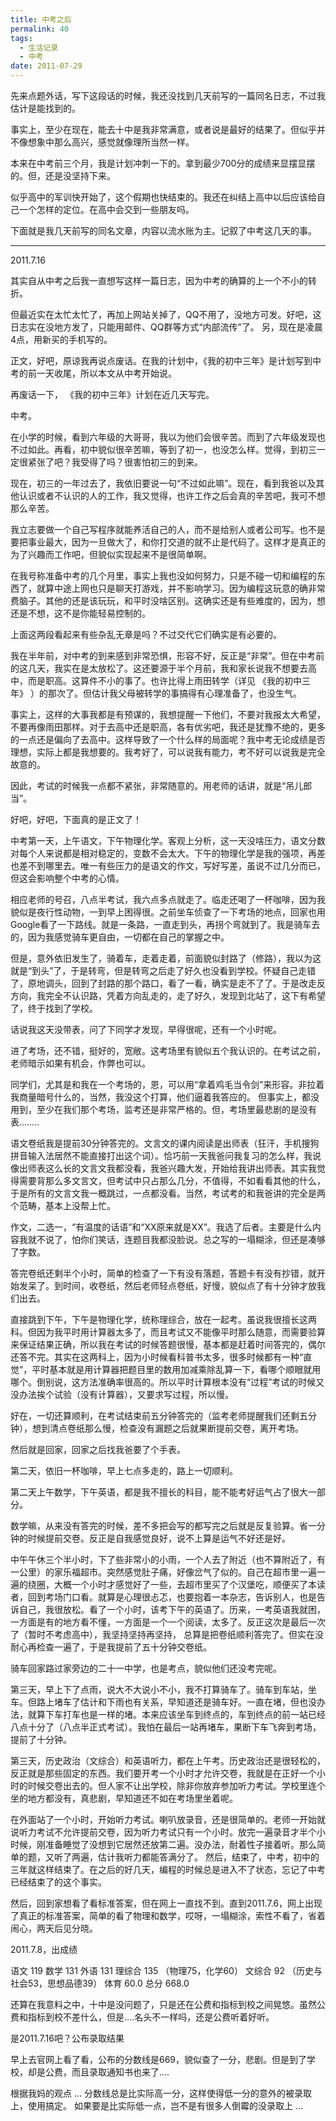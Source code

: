 ```yaml
---
title: 中考之后
permalink: 40
tags:
  - 生活记录
  - 中考
date: 2011-07-29
---
```


先来点题外话，写下这段话的时候，我还没找到几天前写的一篇同名日志，不过我估计是能找到的。

事实上，至少在现在，能去十中是我非常满意，或者说是最好的结果了。但似乎并不像想象中那么高兴，感觉就像理所当然一样。

本来在中考前三个月，我是计划冲刺一下的。拿到最少700分的成绩来显摆显摆的。但，还是没坚持下来。

似乎高中的军训快开始了，这个假期也快结束的。我还在纠结上高中以后应该给自己一个怎样的定位。在高中会交到一些朋友吗。

下面就是我几天前写的同名文章，内容以流水账为主。记叙了中考这几天的事。

* * *

2011.7.16

其实自从中考之后我一直想写这样一篇日志，因为中考的确算的上一个不小的转折。

但最近实在太忙太忙了，再加上网站关掉了，QQ不用了，没地方可发。好吧，这日志实在没地方发了，只能用邮件、QQ群等方式“内部流传”了。
另，现在是凌晨4点，用新买的手机写的。

正文，好吧，原谅我再说点废话。在我的计划中，《我的初中三年》是计划写到中考的前一天收尾，所以本文从中考开始说。

再废话一下， 《我的初中三年》计划在近几天写完。

中考。

在小学的时候，看到六年级的大哥哥，我以为他们会很辛苦。而到了六年级发现也不过如此。再看，初中貌似很辛苦嘛，等到了初一，也没怎么样。觉得，到初三一定很紧张了吧？我受得了吗？很害怕初三的到来。

现在，初三的一年过去了，我依旧要说一句“不过如此嘛”。现在，看到我爸以及其他认识或者不认识的人的工作，我又觉得，也许工作之后会真的辛苦吧，我可不想那么辛苦。

我立志要做一个自己写程序就能养活自己的人，而不是给别人或者公司写。也不是要把事业最大，因为一旦做大了，和你打交道的就不止是代码了。这样才是真正的为了兴趣而工作吧，但貌似实现起来不是很简单啊。

在我号称准备中考的几个月里，事实上我也没如何努力，只是不碰一切和编程的东西了，就算中途上网也只是聊天打游戏，并不影响学习。因为编程这玩意的确非常费脑子。其他的还是该玩玩，和平时没啥区别。这确实还是有些难度的，因为，想还是不想，这不是你能轻易控制的。

上面这两段看起来有些杂乱无章是吗？不过交代它们确实是有必要的。

我在半年前，对中考的到来感到非常恐惧，形容不好，反正是“非常”。但在中考前的这几天，我实在是太放松了。这还要源于半个月前，我和家长说我不想要去高中，而是职高。这算件不小的事了。也许比得上雨田转学（详见 《我的初中三年》 ）的那次了。但估计我父母被转学的事搞得有心理准备了，也没生气。

事实上，这样的大事我都是有预谋的，我想提醒一下他们，不要对我报太大希望，不要再像雨田那样。对于去高中还是职高，各有优劣吧，我还是犹豫不绝的，更多的一点还是偏向了去高中。这样导致了一个什么样的局面呢？我中考无论成绩是否理想，实际上都是我想要的。我考好了，可以说我有能力，考不好可以说我是完全故意的。

因此，考试的时候我一点都不紧张，非常随意的。用老师的话讲，就是“吊儿郎当”。

好吧，好吧，下面真的是正文了！

中考第一天，上午语文，下午物理化学。客观上分析，这一天没啥压力，语文分数对每个人来说都是相对稳定的，变数不会太大。下午的物理化学是我的强项，再差也差不到哪里去。唯一有些压力的是语文的作文，写好写差，虽说不过几分而已，但这会影响整个中考的心情。

相应老师的号召，八点半考试，我六点多点就走了。临走还喝了一杯咖啡，因为我貌似是夜行性动物，一到早上困得很。之前坐车侦查了一下考场的地点，回家也用Google看了一下路线。就是一条路，一直走到头，再拐个弯就到了。我是骑车去的，因为我感觉骑车更自由，一切都在自己的掌握之中。

但是，意外依旧发生了，骑着车，走着走着，前面貌似封路了（修路），我以为这就是“到头”了，于是转弯，但是转弯之后走了好久也没看到学校。怀疑自己走错了，原地调头，回到了封路的那个路口，看了一看，确实是走不了了。于是改走反方向，我完全不认识路，凭着方向乱走的，走了好久，发现到北站了，这下有希望了，终于找到了学校。

话说我这天没带表，问了下同学才发现，早得很呢，还有一个小时呢。

进了考场，还不错，挺好的，宽敞。这考场里有貌似五个我认识的。在考试之前，老师暗示如果有机会，作弊也可以。

同学们，尤其是和我在一个考场的，恩，可以用“拿着鸡毛当令剑”来形容。非拉着我商量暗号什么的，当然，我没这个打算，他们逼着我答应的。
但事实上，都没用到，至少在我们那个考场，监考还是非常严格的。但，考场里最悲剧的是没有表&#8230;&#8230;..

语文卷纸我是提前30分钟答完的。文言文的课内阅读是出师表（狂汗，手机搜狗拼音输入法居然不能直接打出这个词）。恰巧前一天我爸问我复习的怎么样，我说像出师表这么长的文言文我都没看，我爸兴趣大发，开始给我讲出师表。其实我觉得需要背那么多文言文，但考试中只占那么几分，不值得，不如看看其他的什么，于是所有的文言文我一概跳过，一点都没看。当然，考试考的和我爸讲的完全是两个范畴，基本上没帮上忙。

作文，二选一，“有温度的话语”和“XX原来就是XX”。我选了后者。主要是什么内容我就不说了，怕你们笑话，连题目我都没脸说。总之写的一塌糊涂，但还是凑够了字数。

答完卷纸还剩半个小时，简单的检查了一下有没有落题，答题卡有没有抄错，就开始发呆了。到时间，收卷纸，然后老师轻点卷纸，好慢，貌似点了有十分钟才放我们出去。

直接跳到下午，下午是物理化学，统称理综合，放在一起考。虽说我很擅长这两科。但因为我平时用计算器太多了，而且考试又不能像平时那么随意，而需要验算来保证结果正确，所以我在考试的时候答题很慢，基本都是赶着时间答完的，偶尔还答不完。其实在这两科上，因为小时候看科普书太多，很多时候都有一种“直觉”，平时基本就是用计算器把题目里的数用加减乘除乱算一下，看哪个顺眼就用哪个。倒别说，这方法准确率很高的。所以平时计算根本没有“过程”考试的时候又没办法挨个试验（没有计算器），又要求写过程，所以慢。

好在，一切还算顺利，在考试结束前五分钟答完的（监考老师提醒我们还剩五分钟），想到清点卷纸那么慢，检查没有漏题之后就果断提前交卷，离开考场。

然后就是回家，回家之后找我爸要了个手表。

第二天，依旧一杯咖啡，早上七点多走的，路上一切顺利。

第二天上午数学，下午英语，都是我不擅长的科目，能不能考好运气占了很大一部分。

数学嘛，从来没有答完的时候，差不多把会写的都写完之后就是反复验算。省一分钟的时候提前交卷。反正是自我感觉良好，说不上算是运气不好还是好。

中午午休三个半小时，下了些非常小的小雨，一个人去了附近（也不算附近了，有一公里）的家乐福超市。突然感觉肚子痛，好像岔气了似的。自己在超市里一遍一遍的绕圈，大概一个小时才感觉好了一些，去超市里买了个汉堡吃，顺便买了本读者，回到考场门口看。就算是心理很忐忑，也要抱着一本杂志，告诉别人，也是告诉自己，我很放松。看了一个小时，该考下午的英语了。历来，一考英语我就困，一方面是有的地方看不懂，一方面是一个一个阅读，太多了。反正这次是最后一次了（暂时不考虑高中），我坚持坚持再坚持， 总算是把卷纸顺利答完了。但实在没耐心再检查一遍了，于是我提前了五十分钟交卷纸。

骑车回家路过家旁边的二十一中学，也是考点，貌似他们还没考完呢。

第三天，早上下了点雨，说大不大说小不小，我不打算骑车了。骑车到车站，坐车。但路上堵车了估计和下雨也有关系，早知道还是骑车好。一直在堵，但也没办法，就算下车打车也是一样的堵。本来应该坐车到终点的，车到终点的前一站已经八点十分了（八点半正式考试）。我怕在最后一站再堵车，果断下车飞奔到考场，提前了十分钟。

第三天，历史政治（文综合）和英语听力，都在上午考。历史政治还是很轻松的，反正就是那些固定的东西。我们要开考一个小时才允许交卷，我就是在正好一个小时的时候交卷出去的。但人家不让出学校，除非你放弃参加听力考试。学校里连个坐的地方都没有，真悲剧，早知道还不如在考场里坐着呢。

在外面站了一个小时，开始听力考试。喇叭放录音，还是很简单的。老师一开始就说听力考试不允许提前交卷，因为听力考试只有一个小时。放完一遍录音才半个小时候，刚准备睡觉了没想到它居然还放第二遍。没办法，耐着性子接着听。那么简单的题，又听了两遍，估计我听力都能答满分了。
然后，结束了，中考，初中的三年就这样结束了。在之后的好几天，编程的时候总是进入不了状态，忘记了中考已经结束了的这个事实。

然后，回到家想看了看标准答案，但在网上一直找不到。直到2011.7.6，网上出现了真正的标准答案，简单的看了物理和数学，哎呀，一塌糊涂，索性不看了，省着闹心，两天后见分晓。

2011.7.8，出成绩

语文 119
数学 131
外语 131
理综合 135 （物理75，化学60）
文综合 92 （历史与社会53，思想品德39）
体育 60.0
总分 668.0

还算在我意料之中，十中是没问题了，只是还在公费和指标到校之间晃悠。虽然公费和指标到校不差什么，但是&#8230;.名头不一样吗，还是公费听着好听。

是2011.7.16吧？公布录取结果

早上去官网上看了看，公布的分数线是669，貌似查了一分，悲剧。但是到了学校，却是公费，而且录取通知书也来了&#8230;.

根据我妈的观点 ... 分数线总是比实际高一分，这样使得低一分的意外的被录取上，使用搞定。
如果要是比实际低一点，岂不是有很多人倒霉的没录取上 ...

